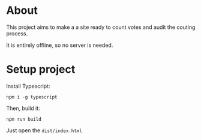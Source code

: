 # About
This project aims to make a a site ready to count votes and audit the couting process.

It is entirely offline, so no server is needed.

# Setup project

Install Typescript:
```
npm i -g typescript
```

Then, build it:
```
npm run build
```

Just open the `dist/index.html`